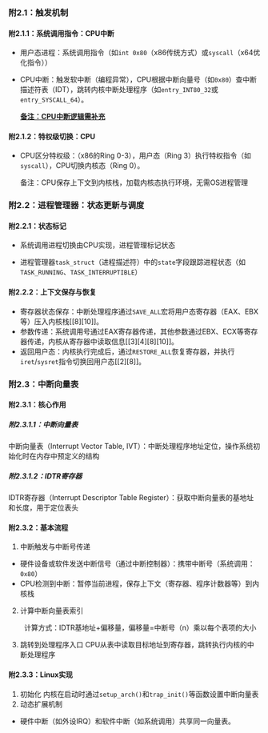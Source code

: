 ### 附2.1：触发机制

#### 附2.1.1：系统调用指令：CPU中断

- 用户态进程：系统调用指令（如`int 0x80`（x86传统方式）或`syscall`（x64优化指令）） 

- CPU中断：触发软中断（编程异常），CPU根据中断向量号（如`0x80`）查中断描述符表（IDT），跳转内核中断处理程序（如`entry_INT80_32`或`entry_SYSCALL_64`）。
  
  <u>**备注：CPU中断逻辑需补充**</u>

#### 附2.1.2：特权级切换：CPU

- CPU区分特权级：（x86的Ring 0-3），用户态（Ring 3）执行特权指令（如`syscall`），CPU切换内核态（Ring 0）。 
  
  备注：CPU保存上下文到内核栈，加载内核态执行环境，无需OS进程管理

### 附2.2：进程管理器：状态更新与调度

#### 附2.2.1：状态标记

- 系统调用进程切换由CPU实现，进程管理标记状态

- 进程管理器`task_struct`（进程描述符）中的`state`字段跟踪进程状态（如`TASK_RUNNING`、`TASK_INTERRUPTIBLE`）

#### 附2.2.2：上下文保存与恢复

- 寄存器状态保存：中断处理程序通过`SAVE_ALL`宏将用户态寄存器（EAX、EBX等）压入内核栈[[8][10]]。 
- 参数传递：系统调用号通过EAX寄存器传递，其他参数通过EBX、ECX等寄存器传递，内核从寄存器中读取信息[[3][4][8][10]]。 
- 返回用户态：内核执行完成后，通过`RESTORE_ALL`恢复寄存器，并执行`iret`/`sysret`指令切换回用户态[[2][8]]。

### 附2.3：中断向量表

#### 附2.3.1：核心作用

##### 附2.3.1.1：中断向量表

中断向量表（Interrupt Vector Table, IVT）：中断处理程序地址定位，操作系统初始化时在内存中预定义的结构

##### 附2.3.1.2：IDTR寄存器

IDTR寄存器（Interrupt Descriptor Table Register）：获取中断向量表的基地址和长度，用于定位表头

#### 附2.3.2：基本流程

1. 中断触发与中断号传递 
- 硬件设备或软件发送中断信号（通过中断控制器）：携带中断号（系统调用：`0x80`）
- CPU检测到中断：暂停当前进程，保存上下文（寄存器、程序计数器等）到内核栈
2. 计算中断向量表索引 

        计算方式：IDTR基地址+偏移量，偏移量=中断号（n）乘以每个表项的大小

3. 跳转到处理程序入口
   CPU从表中读取目标地址到寄存器，跳转执行内核的中断处理程序

#### 附2.3.3：Linux实现

1. 初始化
   内核在启动时通过`setup_arch()`和`trap_init()`等函数设置中断向量表
2. 动态扩展机制
- 硬件中断（如外设IRQ）和软件中断（如系统调用）共享同一向量表。

